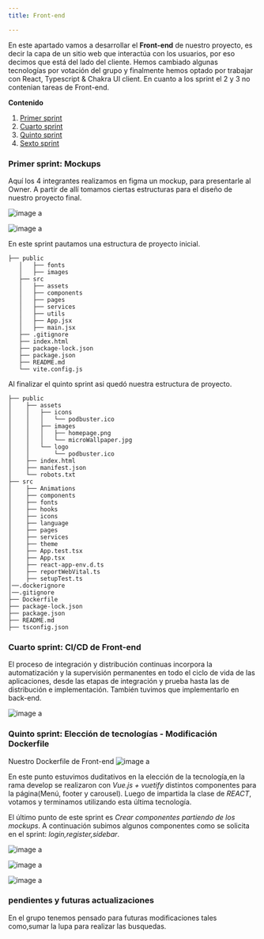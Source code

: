 ```yaml
---
title: Front-end

---
```

 En este apartado vamos a desarrollar el **Front-end** de nuestro proyecto, es decir la capa de un sitio web que interactúa con los usuarios, por eso decimos que está del lado del cliente. Hemos cambiado algunas tecnologías por votación del grupo y finalmente hemos optado por trabajar con React, Typescript & Chakra UI client. En cuanto a los sprint el 2 y 3 no contenian tareas de Front-end.
 
**Contenido**   

1. [Primer sprint](#id1)
2. [Cuarto sprint](#id2)
3. [Quinto sprint](#id3)
4. [Sexto sprint](#id4)

### Primer sprint: Mockups<a name="id1"></a>
 Aquí los 4 integrantes realizamos en figma un mockup, para presentarle al Owner. A partir de allí tomamos ciertas estructuras para el diseño de nuestro proyecto final.  
   
![image a](https://laeradelamusica508526020.files.wordpress.com/2021/12/mockup.pablo_.png?w=710)

![image a](https://laeradelamusica508526020.files.wordpress.com/2021/12/mockup.maria_.png?w=736)  


 En este sprint pautamos una estructura de proyecto inicial.

 ~~~
 ├── public
    │   ├── fonts
    │   ├── images
    ├── src       
    │   ├── assets
    │   ├── components
    │   ├── pages
    │   ├── services
    │   ├── utils
    │   ├── App.jsx
    │   ├── main.jsx
    ├── .gitignore                     
    ├── index.html                   
    ├── package-lock.json
    ├── package.json
    ├── README.md
    └── vite.config.js
~~~

 Al finalizar el quinto sprint asi quedó nuestra estructura de proyecto.  
 ~~~
 ├── public
│    ├── assets    
│    │   ├── icons
│    │   │   └── podbuster.ico
│    │   ├── images
│    │   │   ├── homepage.png
│    │   │   └── microWallpaper.jpg
│    │   └── logo
│    │       └── podbuster.ico              
│    ├── index.html                  
│    ├── manifest.json
│    └── robots.txt
├── src       
│    ├── Animations
│    ├── components
│    ├── fonts
│    ├── hooks
│    ├── icons
│    ├── language
│    ├── pages
│    ├── services
│    ├── theme
│    ├── App.test.tsx
│    ├── App.tsx
│    ├── react-app-env.d.ts
│    ├── reportWebVital.ts
│    ├── setupTest.ts
│──.dockerignore
│──.gitignore
├── Dockerfile                                       
├── package-lock.json
├── package.json
├── README.md
├── tsconfig.json 
~~~

 ### Cuarto sprint: CI/CD de Front-end<a name="id2"></a>

 El proceso de integración y distribución continuas incorpora la automatización y la supervisión permanentes en todo el ciclo de vida de las aplicaciones, desde las etapas de integración y prueba hasta las de distribución e implementación. También tuvimos que implementarlo en back-end.

![image a](https://laeradelamusica508526020.files.wordpress.com/2021/12/ci-front.png?w=1024)

  ### Quinto sprint: Elección de tecnologías - Modificación Dockerfile <a name="id3"></a>

  Nuestro Dockerfile de Front-end
![image a](https://laeradelamusica508526020.files.wordpress.com/2021/12/dockerfile-fronted.png?w=537)

 En este punto estuvimos duditativos en la elección de la tecnología,en la rama develop se realizaron con *Vue.js + vuetify* distintos componentes para la página(Menú, footer y carousel). Luego de impartida la clase de *REACT*, votamos y terminamos utilizando esta última tecnología. 

 El último punto de este sprint es *Crear componentes partiendo de los mockups*. A continuación subimos algunos componentes como se solicita en el sprint: *login,register,sidebar*.

![image a](https://laeradelamusica508526020.files.wordpress.com/2021/12/sidebar1.png?w=990)


![image a](https://laeradelamusica508526020.files.wordpress.com/2021/12/login.png?w=1000)

![image a](https://laeradelamusica508526020.files.wordpress.com/2021/12/register.png?w=1024)

 
### pendientes y futuras actualizaciones<a name="id6"></a>
En el grupo tenemos pensado para futuras modificaciones tales como,sumar la lupa para realizar las busquedas.
